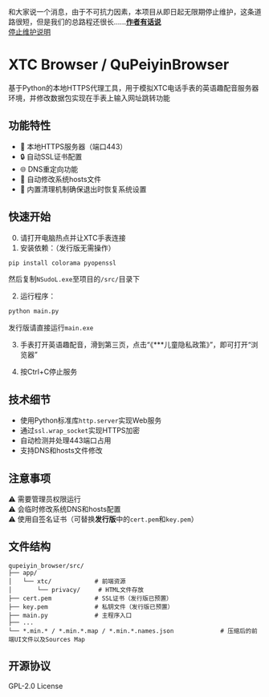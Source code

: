 
和大家说一个消息，由于不可抗力因素，本项目从即日起无限期停止维护，这条道路很短，但是我们的总路程还很长......**[作者有话说](https://github.com/CreativeStar-Studio/QuPeiyinBrowser/blob/main/docs/qa.md)**<br>[停止维护说明](https://www.bilibili.com/opus/1090488086216835077)

# XTC Browser / QuPeiyinBrowser

基于Python的本地HTTPS代理工具，用于模拟XTC电话手表的英语趣配音服务器环境，并修改数据包实现在手表上输入网址跳转功能

## 功能特性
- 🚀 本地HTTPS服务器（端口443）
- 🔒 自动SSL证书配置
- 🌐 DNS重定向功能
- 📝 自动修改系统hosts文件
- 🔄 内置清理机制确保退出时恢复系统设置

## 快速开始
0. 请打开电脑热点并让XTC手表连接
1. 安装依赖：（发行版无需操作）
```bash
pip install colorama pyopenssl
```
然后复制`NSudoL.exe`至项目的`/src/`目录下

2. 运行程序：
```bash
python main.py
```
发行版请直接运行`main.exe`

3. 手表打开英语趣配音，滑到第三页，点击“《***儿童隐私政策》”，即可打开“浏览器”

4. 按Ctrl+C停止服务

## 技术细节
- 使用Python标准库`http.server`实现Web服务
- 通过`ssl.wrap_socket`实现HTTPS加密
- 自动检测并处理443端口占用
- 支持DNS和hosts文件修改

## 注意事项
⚠️ 需要管理员权限运行  
⚠️ 会临时修改系统DNS和hosts配置  
⚠️ 使用自签名证书（可替换**发行版**中的`cert.pem`和`key.pem`）

## 文件结构
```
qupeiyin_browser/src/
├── app/
│   └── xtc/            # 前端资源
│       └── privacy/     # HTML文件存放
├── cert.pem            # SSL证书（发行版已预置）
├── key.pem             # 私钥文件（发行版已预置）
├── main.py             # 主程序入口
├── ...
└── *.min.* / *.min.*.map / *.min.*.names.json             # 压缩后的前端UI文件以及Sources Map

```

## 开源协议
GPL-2.0 License
